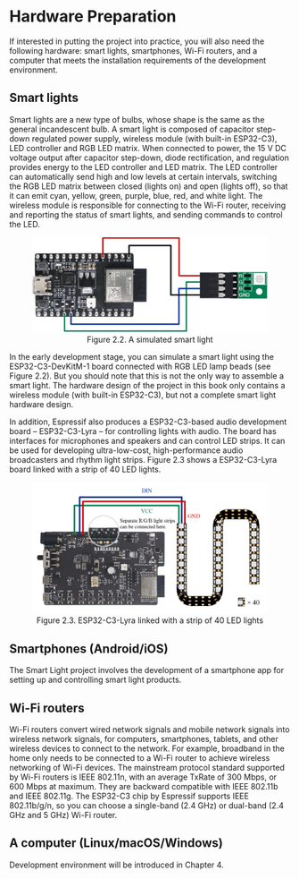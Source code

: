 # Hardware Preparation

If interested in putting the project into practice, you will also need the following hardware: smart lights, smartphones, Wi-Fi routers, and a computer that meets the installation requirements of the development environment.

## Smart lights

Smart lights are a new type of bulbs, whose shape is the same as the general incandescent bulb. A smart light is composed of capacitor step-down regulated power supply, wireless module (with built-in ESP32-C3), LED controller and RGB LED matrix. When connected to power, the 15 V DC voltage output after capacitor step-down, diode rectification, and regulation provides energy to the LED controller and LED matrix. The LED controller can automatically send high and low levels at certain intervals, switching the RGB LED matrix between closed (lights on) and open (lights off), so that it can emit cyan, yellow, green, purple, blue, red, and white light. The wireless module is responsible for connecting to the Wi-Fi router, receiving and reporting the status of smart lights, and sending commands to control the LED.

<figure align="center">
    <img src="../../Pics/D2Z/2-2.jpg" width="500">
    <figcaption>Figure 2.2. A simulated smart light</figcaption>
</figure>

In the early development stage, you can simulate a smart light using the ESP32-C3-DevKitM-1 board connected with RGB LED lamp beads (see Figure 2.2). But you should note that this is not the only way to assemble a smart light. The hardware design of the project in this book only contains a wireless module (with built-in ESP32-C3), but not a complete smart light hardware design.

In addition, Espressif also produces a ESP32-C3-based audio development board &ndash; ESP32-C3-Lyra &ndash; for controlling lights with audio. The board has interfaces for microphones and speakers and can control LED strips. It can be used for developing ultra-low-cost, high-performance audio broadcasters and rhythm light strips. Figure 2.3 shows a ESP32-C3-Lyra board linked with a strip of 40 LED lights.

<figure align="center">
    <img src="../../Pics/D2Z/2-3.jpg" width="500">
    <figcaption>Figure 2.3. ESP32-C3-Lyra linked with a strip of 40 LED
lights</figcaption>
</figure>

## Smartphones (Android/iOS)

The Smart Light project involves the development of a smartphone app for setting up and controlling smart light products.

## Wi-Fi routers

Wi-Fi routers convert wired network signals and mobile network signals into wireless network signals, for computers, smartphones, tablets, and other wireless devices to connect to the network. For example, broadband in the home only needs to be connected to a Wi-Fi router to achieve wireless networking of Wi-Fi devices. The mainstream protocol standard supported by Wi-Fi routers is IEEE 802.11n, with an average TxRate of 300 Mbps, or 600 Mbps at maximum. They are backward compatible with IEEE 802.11b and IEEE 802.11g. The ESP32-C3 chip by Espressif supports IEEE 802.11b/g/n, so you can choose a single-band (2.4 GHz) or dual-band (2.4 GHz and 5 GHz) Wi-Fi router.

## A computer (Linux/macOS/Windows)

Development environment will be introduced in Chapter 4.
